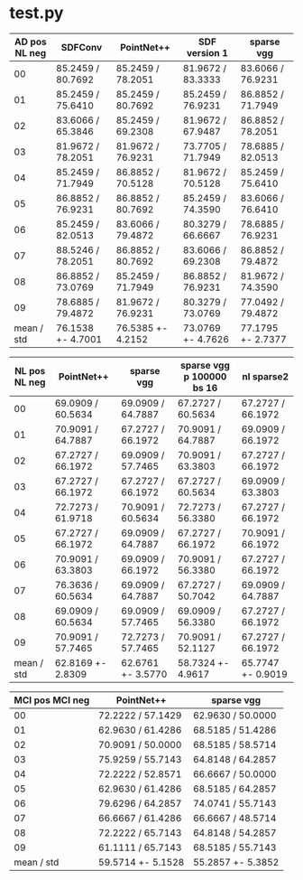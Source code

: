 # test.py

AD pos NL neg   | SDFConv           | PointNet++        | SDF version 1     | sparse vgg
---             | ---               | ---               | ---               | ---
00              | 85.2459 / 80.7692 | 85.2459 / 78.2051 | 81.9672 / 83.3333 | 83.6066 / 76.9231
01              | 85.2459 / 75.6410 | 85.2459 / 80.7692 | 85.2459 / 76.9231 | 86.8852 / 71.7949
02              | 83.6066 / 65.3846 | 85.2459 / 69.2308 | 81.9672 / 67.9487 | 86.8852 / 78.2051
03              | 81.9672 / 78.2051 | 81.9672 / 76.9231 | 73.7705 / 71.7949 | 78.6885 / 82.0513
04              | 85.2459 / 71.7949 | 86.8852 / 70.5128 | 81.9672 / 70.5128 | 85.2459 / 75.6410
05              | 86.8852 / 76.9231 | 86.8852 / 80.7692 | 85.2459 / 74.3590 | 83.6066 / 76.6410
06              | 85.2459 / 82.0513 | 83.6066 / 79.4872 | 80.3279 / 66.6667 | 78.6885 / 76.9231
07              | 88.5246 / 78.2051 | 86.8852 / 80.7692 | 83.6066 / 69.2308 | 86.8852 / 79.4872
08              | 86.8852 / 73.0769 | 85.2459 / 71.7949 | 86.8852 / 76.9231 | 81.9672 / 74.3590
09              | 78.6885 / 79.4872 | 81.9672 / 76.9231 | 80.3279 / 73.0769 | 77.0492 / 79.4872
mean / std      | 76.1538 +- 4.7001 | 76.5385 +- 4.2152 | 73.0769 +- 4.7626 | 77.1795 +- 2.7377


NL pos NL neg   | PointNet++        | sparse vgg        | sparse vgg p 100000 bs 16 | nl sparse2
---             | ---               | ---               | ---                       | --- 
00              | 69.0909 / 60.5634 | 69.0909 / 64.7887 | 67.2727 / 60.5634         | 67.2727 / 66.1972
01              | 70.9091 / 64.7887 | 67.2727 / 66.1972 | 70.9091 / 64.7887         | 69.0909 / 66.1972
02              | 67.2727 / 66.1972 | 69.0909 / 57.7465 | 70.9091 / 63.3803         | 67.2727 / 66.1972
03              | 67.2727 / 66.1972 | 67.2727 / 66.1972 | 67.2727 / 60.5634         | 69.0909 / 63.3803
04              | 72.7273 / 61.9718 | 70.9091 / 60.5634 | 72.7273 / 56.3380         | 67.2727 / 66.1972
05              | 67.2727 / 66.1972 | 69.0909 / 64.7887 | 67.2727 / 66.1972         | 70.9091 / 66.1972
06              | 70.9091 / 63.3803 | 69.0909 / 66.1972 | 70.9091 / 56.3380         | 67.2727 / 66.1972
07              | 76.3636 / 60.5634 | 69.0909 / 64.7887 | 67.2727 / 50.7042         | 69.0909 / 64.7887
08              | 69.0909 / 60.5634 | 69.0909 / 57.7465 | 69.0909 / 56.3380         | 67.2727 / 66.1972
09              | 70.9091 / 57.7465 | 72.7273 / 57.7465 | 70.9091 / 52.1127         | 67.2727 / 66.1972
mean / std      | 62.8169 +- 2.8309 | 62.6761 +- 3.5770 | 58.7324 +- 4.9617         | 65.7747 +- 0.9019



MCI pos MCI neg | PointNet++        | sparse vgg
---             | ---               | ---
00              | 72.2222 / 57.1429 | 62.9630 / 50.0000
01              | 62.9630 / 61.4286 | 68.5185 / 51.4286
02              | 70.9091 / 50.0000 | 68.5185 / 58.5714
03              | 75.9259 / 55.7143 | 64.8148 / 64.2857
04              | 72.2222 / 52.8571 | 66.6667 / 50.0000
05              | 62.9630 / 61.4286 | 68.5185 / 64.2857
06              | 79.6296 / 64.2857 | 74.0741 / 55.7143
07              | 66.6667 / 61.4286 | 66.6667 / 48.5714
08              | 72.2222 / 65.7143 | 64.8148 / 54.2857
09              | 61.1111 / 65.7143 | 68.5185 / 55.7143
mean / std      | 59.5714 +- 5.1528 | 55.2857 +- 5.3852
